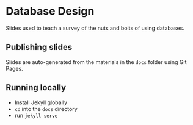 # Database Design

Slides used to teach a survey of the nuts and bolts of using databases.

## Publishing slides

Slides are auto-generated from the materials in the `docs` folder using Git Pages.

## Running locally

- Install Jekyll globally
- `cd` into the `docs` directory
- run `jekyll serve`
